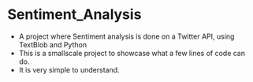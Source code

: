 # Sentiment_Analysis
- A project where Sentiment analysis is done on a Twitter API, using TextBlob and Python
- This is a smallscale project to showcase what a few lines of code can do.
- It is very simple to understand.